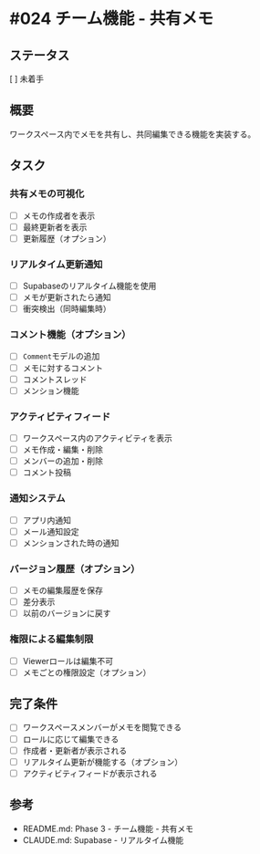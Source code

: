 # #024 チーム機能 - 共有メモ

## ステータス
[ ] 未着手

## 概要
ワークスペース内でメモを共有し、共同編集できる機能を実装する。

## タスク

### 共有メモの可視化
- [ ] メモの作成者を表示
- [ ] 最終更新者を表示
- [ ] 更新履歴（オプション）

### リアルタイム更新通知
- [ ] Supabaseのリアルタイム機能を使用
- [ ] メモが更新されたら通知
- [ ] 衝突検出（同時編集時）

### コメント機能（オプション）
- [ ] `Comment`モデルの追加
- [ ] メモに対するコメント
- [ ] コメントスレッド
- [ ] メンション機能

### アクティビティフィード
- [ ] ワークスペース内のアクティビティを表示
- [ ] メモ作成・編集・削除
- [ ] メンバーの追加・削除
- [ ] コメント投稿

### 通知システム
- [ ] アプリ内通知
- [ ] メール通知設定
- [ ] メンションされた時の通知

### バージョン履歴（オプション）
- [ ] メモの編集履歴を保存
- [ ] 差分表示
- [ ] 以前のバージョンに戻す

### 権限による編集制限
- [ ] Viewerロールは編集不可
- [ ] メモごとの権限設定（オプション）

## 完了条件
- [ ] ワークスペースメンバーがメモを閲覧できる
- [ ] ロールに応じて編集できる
- [ ] 作成者・更新者が表示される
- [ ] リアルタイム更新が機能する（オプション）
- [ ] アクティビティフィードが表示される

## 参考
- README.md: Phase 3 - チーム機能 - 共有メモ
- CLAUDE.md: Supabase - リアルタイム機能
